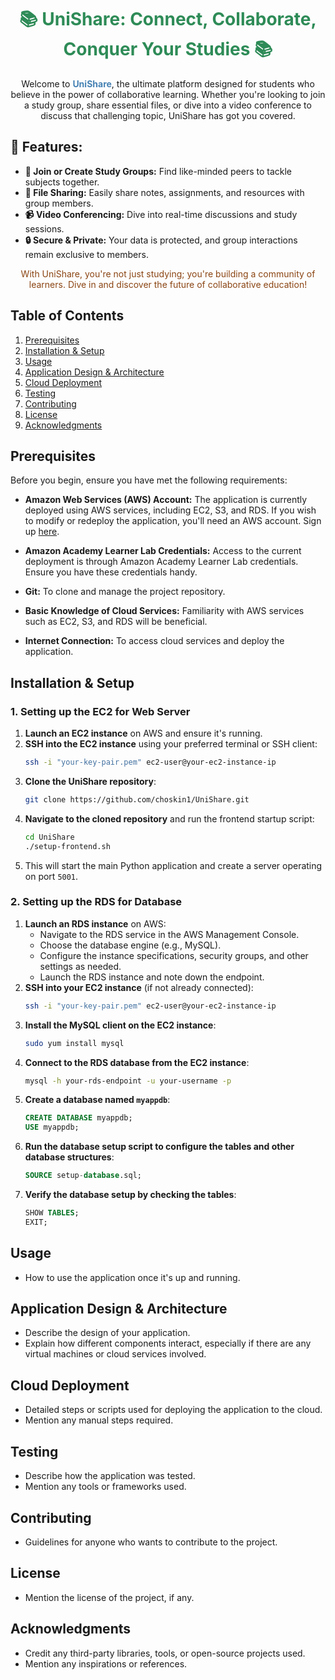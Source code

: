 <h1 align="center" style="color: #2E8B57;">📚 UniShare: Connect, Collaborate, Conquer Your Studies 📚</h1>

<p align="center">
  Welcome to <b style="color: #4682B4;">UniShare</b>, the ultimate platform designed for students who believe in the power of collaborative learning. Whether you're looking to join a study group, share essential files, or dive into a video conference to discuss that challenging topic, UniShare has got you covered.
</p>

## 🌟 Features:
- **📖 Join or Create Study Groups:** Find like-minded peers to tackle subjects together.
- **📁 File Sharing:** Easily share notes, assignments, and resources with group members.
- **📹 Video Conferencing:** Dive into real-time discussions and study sessions.
- **🔒 Secure & Private:** Your data is protected, and group interactions remain exclusive to members.

<p align="center" style="color: #8B4513;">
  With UniShare, you're not just studying; you're building a community of learners. Dive in and discover the future of collaborative education!
</p>


## Table of Contents
1. [Prerequisites](#prerequisites)
2. [Installation & Setup](#installation--setup)
3. [Usage](#usage)
4. [Application Design & Architecture](#application-design--architecture)
5. [Cloud Deployment](#cloud-deployment)
6. [Testing](#testing)
7. [Contributing](#contributing)
8. [License](#license)
9. [Acknowledgments](#acknowledgments)

## Prerequisites

Before you begin, ensure you have met the following requirements:

- **Amazon Web Services (AWS) Account:** The application is currently deployed using AWS services, including EC2, S3, and RDS. If you wish to modify or redeploy the application, you'll need an AWS account. Sign up [here](https://aws.amazon.com/).

- **Amazon Academy Learner Lab Credentials:** Access to the current deployment is through Amazon Academy Learner Lab credentials. Ensure you have these credentials handy.

- **Git:** To clone and manage the project repository.

- **Basic Knowledge of Cloud Services:** Familiarity with AWS services such as EC2, S3, and RDS will be beneficial.

- **Internet Connection:** To access cloud services and deploy the application.


## Installation & Setup

### 1. Setting up the EC2 for Web Server

1. **Launch an EC2 instance** on AWS and ensure it's running.
2. **SSH into the EC2 instance** using your preferred terminal or SSH client:
   ```bash
   ssh -i "your-key-pair.pem" ec2-user@your-ec2-instance-ip
3. **Clone the UniShare repository**:
   ```bash
   git clone https://github.com/choskin1/UniShare.git
4. **Navigate to the cloned repository** and run the frontend startup script:
   ```bash
   cd UniShare
   ./setup-frontend.sh
5. This will start the main Python application and create a server operating on port `5001`.

### 2. Setting up the RDS for Database

1. **Launch an RDS instance** on AWS:
   - Navigate to the RDS service in the AWS Management Console.
   - Choose the database engine (e.g., MySQL).
   - Configure the instance specifications, security groups, and other settings as needed.
   - Launch the RDS instance and note down the endpoint.
2. **SSH into your EC2 instance** (if not already connected):
   ```bash
   ssh -i "your-key-pair.pem" ec2-user@your-ec2-instance-ip
3. **Install the MySQL client on the EC2 instance**:
   ```bash
   sudo yum install mysql
4. **Connect to the RDS database from the EC2 instance**:
   ```bash
   mysql -h your-rds-endpoint -u your-username -p
5. **Create a database named `myappdb`**:
   ```sql
   CREATE DATABASE myappdb;
   USE myappdb;
6. **Run the database setup script to configure the tables and other database structures**:
   ```sql
   SOURCE setup-database.sql;
7. **Verify the database setup by checking the tables**:
   ```sql
   SHOW TABLES;
   EXIT;
   
## Usage

- How to use the application once it's up and running.

## Application Design & Architecture

- Describe the design of your application.
- Explain how different components interact, especially if there are any virtual machines or cloud services involved.

## Cloud Deployment

- Detailed steps or scripts used for deploying the application to the cloud.
- Mention any manual steps required.

## Testing

- Describe how the application was tested.
- Mention any tools or frameworks used.

## Contributing

- Guidelines for anyone who wants to contribute to the project.

## License

- Mention the license of the project, if any.

## Acknowledgments

- Credit any third-party libraries, tools, or open-source projects used.
- Mention any inspirations or references.




